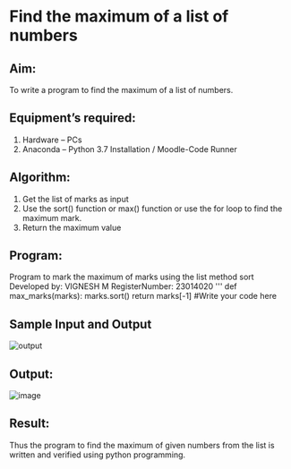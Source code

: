 # Find the maximum of a list of numbers
## Aim:
To write a program to find the maximum of a list of numbers.
## Equipment’s required:
1.	Hardware – PCs
2.	Anaconda – Python 3.7 Installation / Moodle-Code Runner
## Algorithm:
1.	Get the list of marks as input
2.	Use the sort() function or max() function or use the for loop to find the maximum mark.
3.	Return the maximum value
## Program:
Program to mark the maximum of marks using the list method sort
Developed by: VIGNESH M
RegisterNumber: 23014020
'''
def max_marks(marks):
    marks.sort()
    return marks[-1]
    #Write your code here

## Sample Input and Output
![output](./img/max_marks1.jpg) 

## Output:
![image](https://github.com/vigneshvickyu/FindMaximum/assets/151948835/cac6a5bb-4551-479d-a375-7132850b0f1e)


## Result:
Thus the program to find the maximum of given numbers from the list is written and verified using python programming.

